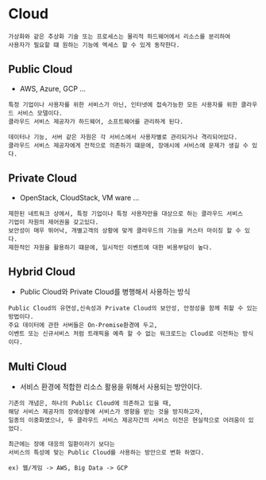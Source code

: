 # Cloud
```text
가상화와 같은 추상화 기술 또는 프로세스는 물리적 하드웨어에서 리소스를 분리하여
사용자가 필요할 떄 원하는 기능에 엑세스 할 수 있게 동작한다.
```

## Public Cloud
- AWS, Azure, GCP ...
```text
특정 기업이나 사용자를 위한 서비스가 아닌, 인터넷에 접속가능한 모든 사용자를 위한 클라우드 서비스 모델이다.
클라우드 서비스 제공자가 하드웨어, 소프트웨어를 관리하게 된다.

데이터나 기능, 서버 같은 자원은 각 서비스에서 사용자별로 관리되거나 격리되어있다.
클라우드 서비스 제공자에게 전적으로 의존하기 떄문에, 장애시에 서비스에 문제가 생길 수 있다.
```

## Private Cloud
- OpenStack, CloudStack, VM ware ...
```text
제한된 네트워크 상에서, 특정 기업이나 특정 사용자만을 대상으로 하는 클라우드 서비스
기업이 자원의 제어권을 갖고있다.
보안성이 매우 뛰어낙, 개별고객의 상황에 맞게 클라우드의 기능을 커스터 마이징 할 수 있다.
제한적인 자원을 활용하기 떄문에, 일시적인 이벤트에 대한 비용부담이 높다.
```


## Hybrid Cloud
- Public Cloud와 Private Cloud를 병행해서 사용하는 방식
```text
Public Cloud의 유연성,신속성과 Private Cloud의 보안성, 안정성을 함께 취할 수 있는 방법이다.
주요 데이터에 관한 서버들은 On-Premise환경에 두고, 
이벤트 또는 신규서비스 처럼 트래픽을 예측 할 수 없는 워크로드는 Cloud로 이전하는 방식이다.
```

## Multi Cloud
- 서비스 환경에 적합한 리소스 활용을 위해서 사용되는 방안이다.
```text
기존의 개념은, 하나의 Public Cloud에 의존하고 있을 때,
해당 서비스 제공자의 장애상황에 서비스가 영향을 받는 것을 방지하고자,
일종의 이중화였으나, 두 클라우드 서비스 제공자간의 서비스 이전은 현실적으로 어려움이 있었다.

최근에는 장애 대응의 일환이라기 보다는
서비스의 특성에 맞는 Public Cloud를 사용하는 방안으로 변화 하였다.

ex) 웹/게임 -> AWS, Big Data -> GCP 
```